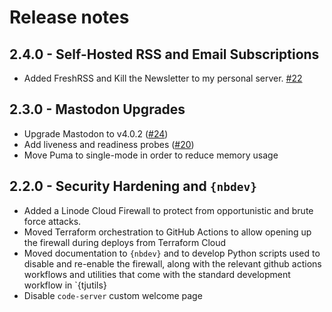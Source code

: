 # Release notes

<!-- do not remove -->

## 2.4.0 - Self-Hosted RSS and Email Subscriptions

* Added FreshRSS and Kill the Newsletter to my personal server. [#22](https://github.com/tjpalanca/tjcloud/issues/22)

## 2.3.0 - Mastodon Upgrades

* Upgrade Mastodon to v4.0.2 ([#24](https://github.com/tjpalanca/tjcloud/issues/24))
* Add liveness and readiness probes ([#20](https://github.com/tjpalanca/tjcloud/issues/20))
* Move Puma to single-mode in order to reduce memory usage

## 2.2.0 - Security Hardening and `{nbdev}`

* Added a Linode Cloud Firewall to protect from opportunistic and brute force attacks.
* Moved Terraform orchestration to GitHub Actions to allow opening up the firewall 
  during deploys from Terraform Cloud 
* Moved documentation to `{nbdev}` and to develop Python scripts used to disable and 
  re-enable the firewall, along with the relevant github actions workflows and utilities
  that come with the standard development workflow in `{tjutils} 
* Disable `code-server` custom welcome page 
